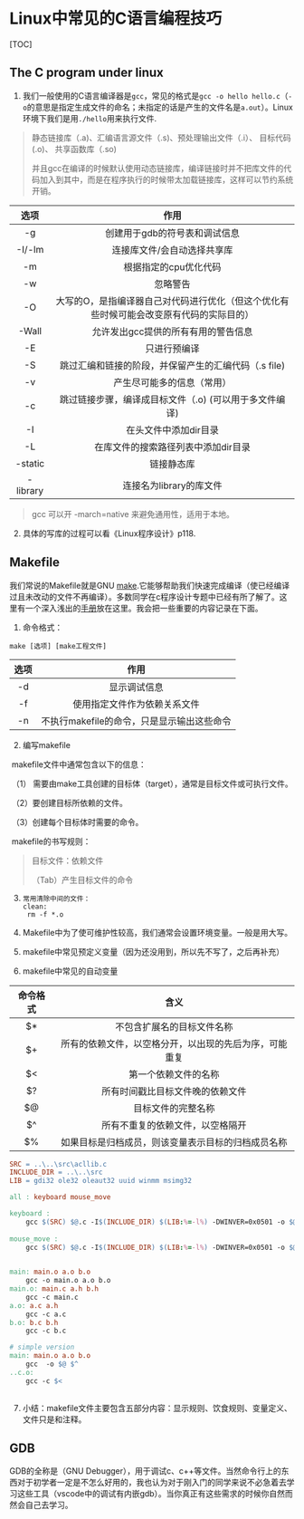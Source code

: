 # Linux中常见的C语言编程技巧
[TOC]

## The C program under linux

1. 我们一般使用的C语言编译器是`gcc`，常见的格式是`gcc -o hello hello.c`（`-o`的意思是指定生成文件的命名；未指定的话是产生的文件名是`a.out`）。Linux环境下我们是用`./hello`用来执行文件.

> 静态链接库（.a)、汇编语言源文件（.s)、预处理输出文件（.i）、 目标代码(.o)、 共享函数库（.so)
>
> 并且gcc在编译的时候默认使用动态链接库，编译链接时并不把库文件的代码加入到其中，而是在程序执行的时候带太加载链接库，这样可以节约系统开销。

|   选项    |                             作用                             |
| :-------: | :----------------------------------------------------------: |
|    -g     |                创建用于gdb的符号表和调试信息                 |
|  -I/-lm   |                 连接库文件/会自动选择共享库                  |
|    -m     |                    根据指定的cpu优化代码                     |
|    -w     |                           忽略警告                           |
|    -O     | 大写的O，是指编译器自己对代码进行优化（但这个优化有些时候可能会改变原有代码的实际目的） |
|   -Wall   |             允许发出gcc提供的所有有用的警告信息              |
|    -E     |                         只进行预编译                         |
|    -S     |     跳过汇编和链接的阶段，并保留产生的汇编代码（.s file)     |
|    -v     |                  产生尽可能多的信息（常用）                  |
|    -c     |    跳过链接步骤，编译成目标文件（.o) (可以用于多文件编译)    |
|    -I     |                    在头文件中添加dir目录                     |
|    -L     |             在库文件的搜索路径列表中添加dir目录              |
|  -static  |                          链接静态库                          |
| - library |                   连接名为library的库文件                    |

> gcc 可以开 -march=native 来避免通用性，适用于本地。
2. 具体的写库的过程可以看《Linux程序设计》p118.



## Makefile 

我们常说的Makefile就是GNU [make](https://www.gnu.org/software/make/manual/make.html).它能够帮助我们快速完成编译（使已经编译过且未改动的文件不再编译）。多数同学在c程序设计专题中已经有所了解了。这里有一个深入浅出的[手册](https://seisman.github.io/how-to-write-makefile/overview.html)放在这里。我会把一些重要的内容记录在下面。

1. 命令格式：

`make [选项] [make工程文件]`

| 选项 |                    作用                    |
| :--: | :----------------------------------------: |
|  -d  |                显示调试信息                |
|  -f  |        使用指定文件作为依赖关系文件        |
|  -n  | 不执行makefile的命令，只是显示输出这些命令 |

2. 编写makefile

​	makefile文件中通常包含以下的信息：

​	（1） 需要由make工具创建的目标体（target），通常是目标文件或可执行文件。

​	（2）要创建目标所依赖的文件。

​	（3）创建每个目标体时需要的命令。

​	makefile的书写规则：

>  目标文件：依赖文件
>
> （Tab）产生目标文件的命令

3. ```
   常用清除中间的文件：
   clean:
   	rm -f *.o
   ```

4. Makefile中为了使可维护性较高，我们通常会设置环境变量。一般是用大写。

5. makefile中常见预定义变量（因为还没用到，所以先不写了，之后再补充）

6. makefile中常见的自动变量

| 命令格式 |                          含义                          |
| :------: | :----------------------------------------------------: |
|    $*    |               不包含扩展名的目标文件名称               |
|    $+    | 所有的依赖文件，以空格分开，以出现的先后为序，可能重复 |
|    $<    |                  第一个依赖文件的名称                  |
|    $?    |            所有时间戳比目标文件晚的依赖文件            |
|    $@    |                   目标文件的完整名称                   |
|    $^    |            所有不重复的依赖文件，以空格隔开            |
|    $%    |   如果目标是归档成员，则该变量表示目标的归档成员名称   |

```makefile
SRC = ..\..\src\acllib.c
INCLUDE_DIR = ..\..\src
LIB = gdi32 ole32 oleaut32 uuid winmm msimg32

all : keyboard mouse_move 

keyboard :
	gcc $(SRC) $@.c -I$(INCLUDE_DIR) $(LIB:%=-l%) -DWINVER=0x0501 -o $@
	
mouse_move :
	gcc $(SRC) $@.c -I$(INCLUDE_DIR) $(LIB:%=-l%) -DWINVER=0x0501 -o $@
	
```

```makefile
main: main.o a.o b.o
	gcc -o main.o a.o b.o
main.o: main.c a.h b.h
	gcc -c main.c
a.o: a.c a.h
	gcc -c a.c
b.o: b.c b.h
	gcc -c b.c

# simple version
main: main.o a.o b.o
	gcc  -o $@ $^
..c.o: 
	gcc -c $<
	
```

7. 小结：makefile文件主要包含五部分内容：显示规则、饮食规则、变量定义、文件只是和注释。



## GDB

GDB的全称是（GNU Debugger），用于调试c、c++等文件。当然命令行上的东西对于初学者一定是不怎么好用的，我也认为对于刚入门的同学来说不必急着去学习这些工具（vscode中的调试有内嵌gdb）。当你真正有这些需求的时候你自然而然会自己去学习。

